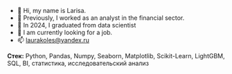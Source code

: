 - 👋 Hi, my name is Larisa.
- 🌱 Previously, I worked as an analyst in the financial sector.
- 🌱 In 2024, I graduated from data scientist
- 👀 I am currently looking for a job.
- 📫 laurakoles@yandex.ru

**Стек:**
Python, Pandas, Numpy, Seaborn, Matplotlib, Scikit-Learn, LightGBM, SQL, BI, статистика, исследовательский анализ


